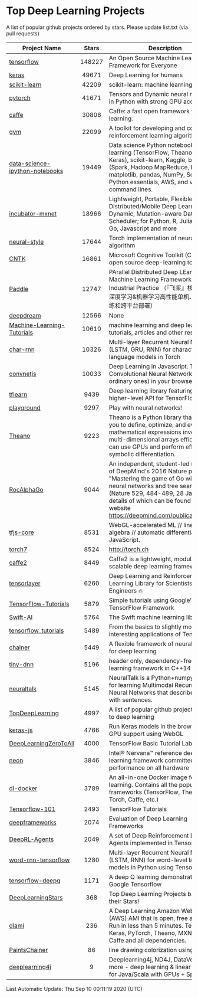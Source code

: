 # Top Deep Learning Projects
A list of popular github projects ordered by stars.
Please update list.txt (via pull requests)

|Project Name| Stars | Description |
| ---------- |:-----:| ----------- |
| [tensorflow](https://github.com/tensorflow/tensorflow) | 148227 | An Open Source Machine Learning Framework for Everyone |
| [keras](https://github.com/keras-team/keras) | 49671 | Deep Learning for humans |
| [scikit-learn](https://github.com/scikit-learn/scikit-learn) | 42209 | scikit-learn: machine learning in Python |
| [pytorch](https://github.com/pytorch/pytorch) | 41671 | Tensors and Dynamic neural networks in Python with strong GPU acceleration |
| [caffe](https://github.com/BVLC/caffe) | 30808 | Caffe: a fast open framework for deep learning. |
| [gym](https://github.com/openai/gym) | 22099 | A toolkit for developing and comparing reinforcement learning algorithms. |
| [data-science-ipython-notebooks](https://github.com/donnemartin/data-science-ipython-notebooks) | 19449 | Data science Python notebooks: Deep learning (TensorFlow, Theano, Caffe, Keras), scikit-learn, Kaggle, big data (Spark, Hadoop MapReduce, HDFS), matplotlib, pandas, NumPy, SciPy, Python essentials, AWS, and various command lines. |
| [incubator-mxnet](https://github.com/apache/incubator-mxnet) | 18966 | Lightweight, Portable, Flexible Distributed/Mobile Deep Learning with Dynamic, Mutation-aware Dataflow Dep Scheduler; for Python, R, Julia, Scala, Go, Javascript and more |
| [neural-style](https://github.com/jcjohnson/neural-style) | 17644 | Torch implementation of neural style algorithm |
| [CNTK](https://github.com/microsoft/CNTK) | 16861 | Microsoft Cognitive Toolkit (CNTK), an open source deep-learning toolkit |
| [Paddle](https://github.com/PaddlePaddle/Paddle) | 12747 | PArallel Distributed Deep LEarning: Machine Learning Framework from Industrial Practice （『飞桨』核心框架，深度学习&机器学习高性能单机、分布式训练和跨平台部署） |
| [deepdream](https://github.com/google/deepdream) | 12566 | None |
| [Machine-Learning-Tutorials](https://github.com/ujjwalkarn/Machine-Learning-Tutorials) | 10610 | machine learning and deep learning tutorials, articles and other resources  |
| [char-rnn](https://github.com/karpathy/char-rnn) | 10326 | Multi-layer Recurrent Neural Networks (LSTM, GRU, RNN) for character-level language models in Torch |
| [convnetjs](https://github.com/karpathy/convnetjs) | 10033 | Deep Learning in Javascript. Train Convolutional Neural Networks (or ordinary ones) in your browser. |
| [tflearn](https://github.com/tflearn/tflearn) | 9439 | Deep learning library featuring a higher-level API for TensorFlow. |
| [playground](https://github.com/tensorflow/playground) | 9297 | Play with neural networks! |
| [Theano](https://github.com/Theano/Theano) | 9223 | Theano is a Python library that allows you to define, optimize, and evaluate mathematical expressions involving multi-dimensional arrays efficiently. It can use GPUs and perform efficient symbolic differentiation. |
| [RocAlphaGo](https://github.com/Rochester-NRT/RocAlphaGo) | 9044 | An independent, student-led replication of DeepMind's 2016 Nature publication, "Mastering the game of Go with deep neural networks and tree search" (Nature 529, 484-489, 28 Jan 2016), details of which can be found on their website https://deepmind.com/publications.html. |
| [tfjs-core](https://github.com/tensorflow/tfjs-core) | 8531 | WebGL-accelerated ML // linear algebra // automatic differentiation for JavaScript. |
| [torch7](https://github.com/torch/torch7) | 8524 | http://torch.ch |
| [caffe2](https://github.com/facebookarchive/caffe2) | 8449 | Caffe2 is a lightweight, modular, and scalable deep learning framework. |
| [tensorlayer](https://github.com/tensorlayer/tensorlayer) | 6260 | Deep Learning and Reinforcement Learning Library for Scientists and Engineers 🔥 |
| [TensorFlow-Tutorials](https://github.com/nlintz/TensorFlow-Tutorials) | 5879 | Simple tutorials using Google's TensorFlow Framework |
| [Swift-AI](https://github.com/Swift-AI/Swift-AI) | 5764 | The Swift machine learning library. |
| [tensorflow_tutorials](https://github.com/pkmital/tensorflow_tutorials) | 5489 | From the basics to slightly more interesting applications of Tensorflow |
| [chainer](https://github.com/chainer/chainer) | 5449 | A flexible framework of neural networks for deep learning |
| [tiny-dnn](https://github.com/tiny-dnn/tiny-dnn) | 5196 | header only, dependency-free deep learning framework in C++14 |
| [neuraltalk](https://github.com/karpathy/neuraltalk) | 5145 | NeuralTalk is a Python+numpy project for learning Multimodal Recurrent Neural Networks that describe images with sentences. |
| [TopDeepLearning](https://github.com/aymericdamien/TopDeepLearning) | 4997 | A list of popular github projects related to deep learning |
| [keras-js](https://github.com/transcranial/keras-js) | 4766 | Run Keras models in the browser, with GPU support using WebGL |
| [DeepLearningZeroToAll](https://github.com/hunkim/DeepLearningZeroToAll) | 4000 | TensorFlow Basic Tutorial Labs |
| [neon](https://github.com/NervanaSystems/neon) | 3846 | Intel® Nervana™ reference deep learning framework committed to best performance on all hardware |
| [dl-docker](https://github.com/floydhub/dl-docker) | 3789 | An all-in-one Docker image for deep learning. Contains all the popular DL frameworks (TensorFlow, Theano, Torch, Caffe, etc.) |
| [Tensorflow-101](https://github.com/sjchoi86/Tensorflow-101) | 2493 | TensorFlow Tutorials |
| [deepframeworks](https://github.com/zer0n/deepframeworks) | 2074 | Evaluation of Deep Learning Frameworks |
| [DeepRL-Agents](https://github.com/awjuliani/DeepRL-Agents) | 2049 | A set of Deep Reinforcement Learning Agents implemented in Tensorflow. |
| [word-rnn-tensorflow](https://github.com/hunkim/word-rnn-tensorflow) | 1280 | Multi-layer Recurrent Neural Networks (LSTM, RNN) for word-level language models in Python using TensorFlow. |
| [tensorflow-deepq](https://github.com/siemanko/tensorflow-deepq) | 1171 | A deep Q learning demonstration using Google Tensorflow |
| [DeepLearningStars](https://github.com/hunkim/DeepLearningStars) | 368 | Top Deep Learning Projects based on their Stars! |
| [dlami](https://github.com/ritchieng/dlami) | 236 | A Deep Learning Amazon Web Service (AWS) AMI that is open, free and works. Run in less than 5 minutes. TensorFlow, Keras, PyTorch, Theano, MXNet, CNTK, Caffe and all dependencies. |
| [PaintsChainer](https://github.com/taizan/PaintsChainer) | 86 | line drawing colorization using chainer |
| [deeplearning4j](https://github.com/deeplearning4j/deeplearning4j) | 9 | Deeplearning4j, ND4J, DataVec and more - deep learning & linear algebra for Java/Scala with GPUs + Spark |

Last Automatic Update: Thu Sep 10 00:11:19 2020 (UTC)
